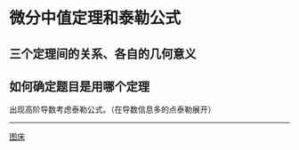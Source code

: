 # 微分中值定理和泰勒公式

## 三个定理间的关系、各自的几何意义

## 如何确定题目是用哪个定理

出现高阶导数考虑泰勒公式。（在导数信息多的点泰勒展开）



***


[图床](https://imgchr.com/)
